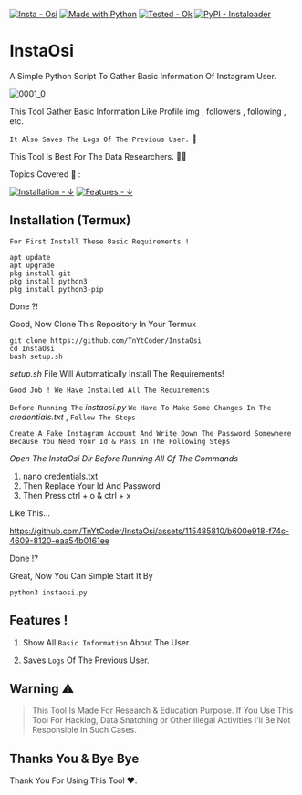[![Insta - Osi](https://img.shields.io/badge/Insta-Osi-orange?logo=Instagram&logoColor=brightgreen)](https://github.com/TnYtCoder/InstaOsi)
[![Made with Python](https://img.shields.io/badge/Python->=3.6-blue?logo=python&logoColor=white)](https://python.org "Go to Python homepage")
[![Tested - Ok](https://img.shields.io/badge/Tested-Ok-orange?logo=Verizon&logoColor=brightgreen)](https://)
[![PyPI - Instaloader](https://img.shields.io/badge/PyPI-Instaloader-blue?style=for-the-badge&logo=PypI&logoColor=brightgreen)](https://)

# InstaOsi
A Simple Python Script To Gather Basic Information Of Instagram User.

![0001_0](https://github.com/TnYtCoder/InstaOsi/assets/115485810/3ad2a574-fd63-4bcc-8403-d1d775840fbd)


This Tool Gather Basic Information Like Profile img , followers , following , etc.

`It Also Saves The Logs Of The Previous User.` 📑

This Tool Is Best For The Data Researchers. 👨‍🔬

Topics Covered 📑 :

[![Installation - ↓](https://img.shields.io/badge/Installation-↓-lightgrey)](https://github.com/TnYtCoder/InstaOsi#installation-termux)
[![Features - ↓](https://img.shields.io/badge/Features-↓-lightgrey)](https://github.com/TnYtCoder/InstaOsi#features-)


## Installation (Termux)
`For First Install These Basic Requirements !`

```
apt update
apt upgrade
pkg install git
pkg install python3
pkg install python3-pip
```
Done ?!

Good, Now Clone This Repository In Your Termux

```
git clone https://github.com/TnYtCoder/InstaOsi
cd InstaOsi
bash setup.sh
```
*setup.sh*   File Will Automatically Install The Requirements!

`Good Job ! We Have Installed All The Requirements`

`Before Running The`  *instaosi.py*  `We Have To Make Some Changes In The`  *credentials.txt*  , `Follow The Steps -`

`Create A Fake Instagram Account And Write Down The Password Somewhere Because You Need Your Id & Pass In The Following Steps`

_Open The InstaOsi Dir Before Running All Of The Commands_

1. nano credentials.txt
2. Then Replace Your Id And Password
3. Then Press ctrl + o & ctrl + x

Like This...



https://github.com/TnYtCoder/InstaOsi/assets/115485810/b600e918-f74c-4609-8120-eaa54b0161ee



Done !?

Great, Now You Can Simple Start It By 

```
python3 instaosi.py
```

## Features !

1. Show All `Basic Information` About The User.

2. Saves `Logs` Of The Previous User.

## Warning ⚠️

> This Tool Is Made For Research & Education Purpose. If You Use This Tool For Hacking, Data Snatching or Other Illegal Activities I'll Be Not Responsible In Such Cases.

## Thanks You & Bye Bye

Thank You For Using This Tool ❤️. 
